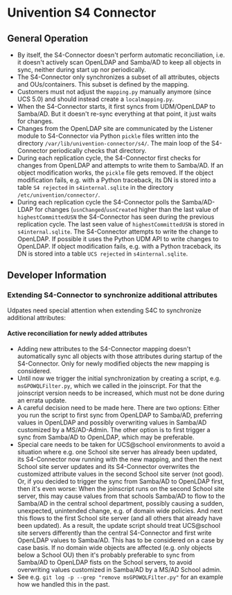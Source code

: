 # Univention S4 Connector

## General Operation

* By itself, the S4-Connector doesn't perform automatic reconciliation, i.e. it doesn't actively scan OpenLDAP
  and Samba/AD to keep all objects in sync, neither during start up nor periodically.
* The S4-Connector only synchronizes a subset of all attributes, objects and OUs/containers. This subset is
  defined by the mapping.
* Customers must not adjust the `mapping.py` manually anymore (since UCS 5.0) and should instead create a `localmapping.py`.
* When the S4-Connector starts, it first syncs from UDM/OpenLDAP to Samba/AD. But it doesn't re-sync everything at that
  point, it just waits for changes.
* Changes from the OpenLDAP site are communicated by the Listener module to S4-Connector via Python `pickle` files
  written into the directory `/var/lib/univention-connector/s4/`. The main loop of the S4-Connector periodically
  checks that directory.
* During each replication cycle, the S4-Connector first checks for changes from OpenLDAP and attempts to write them to
  Samba/AD. If an object modification works, the `pickle` file gets removed. If the object modification fails,
  e.g. with a Python traceback, its DN is stored into a table `S4 rejected` in `s4internal.sqlite` in the directory
  `/etc/univention/connector/`.
* During each replication cycle the S4-Connector polls the Samba/AD-LDAP for changes (`usnChanged`/`usnCreated` higher
  than the last value of `highestCommittedUSN` the S4-Connector has seen during the previous replication cycle.
  The last seen value of `highestCommittedUSN` is stored in `s4internal.sqlite`. The S4-Connector attempts to write
  the change to OpenLDAP. If possible it uses the Python UDM API to write changes to OpenLDAP. If object modification
  fails, e.g. with a Python traceback, its DN is stored into a table `UCS rejected` in `s4internal.sqlite`.

## Developer Information

### Extending S4-Connector to synchronize additional attributes

Udpates need special attention when extending S4C to synchronize additional attributes:

#### Active reconciliation for newly added attributes

* Adding new attributes to the S4-Connector mapping doesn't automatically sync all objects with those attributes
  during startup of the S4-Connector. Only for newly modified objects the new mapping is considered.
* Until now we trigger the initial synchronization by creating a script, e.g. `msGPOWQLFilter.py`, which we
  called in the joinscript. For that the joinscript version needs to be increased, which must not be done
  during an errata update.
* A careful decision need to be made here. There are two options: Either you run the script to first sync from
  OpenLDAP to Samba/AD, preferring values in OpenLDAP and possibly overwriting values in Samba/AD customized by
  a MS/AD-Admin. The other option is to first trigger a sync from Samba/AD to OpenLDAP, which may be preferable.
* Special care needs to be taken for UCS@school environments to avoid a situation where e.g. one School site server
  has already been updated, its S4-Connector now running with the new mapping, and then the next School site server
  updates and its S4-Connector overwrites the customized attribute values in the second School site server (not
  good). Or, if you decided to trigger the sync from Samba/AD to OpenLDAP first, then it's even worse: When
  the joinscript runs on the second School site server, this may cause values from that schools Samba/AD to flow
  to the Samba/AD in the central school department, possibly causing a sudden, unexpected, unintended change,
  e.g. of domain wide policies. And next this flows to the first School site server (and all others that already
  have been updated). As a result, the update script should treat UCS@school site servers differently than
  the central S4-Connector and first write OpenLDAP values to Samba/AD. This has to be considered on a case
  by case basis. If no domain wide objects are affected (e.g. only objects below a School OU) then it's probably
  preferable to sync from Samba/AD to OpenLDAP fists on the School servers, to avoid overwriting values
  customized in Samba/AD by a MS/AD School admin.
* See e.g. `git log -p --grep "remove msGPOWQLFilter.py"` for an example how we handled this in the past.

